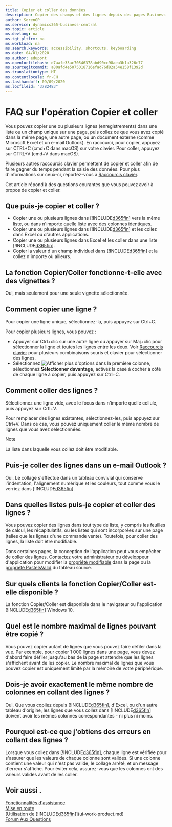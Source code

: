 ```yaml
---
title: Copier et coller des données
description: Copier des champs et des lignes depuis des pages Business Central et les coller à d'autres emplacements.
author: SorenGP
ms.service: dynamics365-business-central
ms.topic: article
ms.devlang: na
ms.tgt_pltfrm: na
ms.workload: na
ms.search.keywords: accessibility, shortcuts, keyboarding
ms.date: 04/01/2020
ms.author: edupont
ms.openlocfilehash: d7aafe33ac70546378abd90cc98aea3b1a326c77
ms.sourcegitcommit: a80afd4e5075018716efad76d82a54e158f1392d
ms.translationtype: HT
ms.contentlocale: fr-CH
ms.lasthandoff: 09/09/2020
ms.locfileid: "3782483"
---
```

# <a name="copy-and-paste-faq"></a>FAQ sur l'opération Copier et coller
Vous pouvez copier une ou plusieurs lignes (enregistrements) dans une liste ou un champ unique sur une page, puis collez ce que vous avez copié dans la même page, une autre page, ou un document externe (comme Microsoft Excel et un e-mail Outlook). En raccourci, pour copier, appuyez sur CTRL+C (cmd+C dans macOS) sur votre clavier. Pour coller, appuyez sur CTRL+V (cmd+V dans macOS).

Plusieurs autres raccourcis clavier permettent de copier et coller afin de faire gagner du temps pendant la saisie des données. Pour plus d'informations sur ceux-ci, reportez-vous à [Raccourcis clavier](keyboard-shortcuts.md#CopyRows).

Cet article répond à des questions courantes que vous pouvez avoir à propos de copier et coller.  

## <a name="what-can-i-copy-and-paste"></a>Que puis-je copier et coller ?
- Copier une ou plusieurs lignes dans [!INCLUDE[d365fin](includes/d365fin_md.md)] vers la même liste, ou dans n'importe quelle liste avec des colonnes identiques.
- Copier une ou plusieurs lignes dans [!INCLUDE[d365fin](includes/d365fin_md.md)] et les collez dans Excel ou d'autres applications.
- Copier une ou plusieurs lignes dans Excel et les coller dans une liste [!INCLUDE[d365fin](includes/d365fin_md.md)].
- Copier la valeur d'un champ individuel dans [!INCLUDE[d365fin](includes/d365fin_md.md)] et la collez n'importe où ailleurs.

## <a name="does-copy-and-paste-work-with-tiles"></a>La fonction Copier/Coller fonctionne-t-elle avec des vignettes ?
Oui, mais seulement pour une seule vignette sélectionnée.

## <a name="how-do-i-copy-a-row"></a>Comment copier une ligne ?
Pour copier une ligne unique, sélectionnez-la, puis appuyez sur Ctrl+C.

Pour copier plusieurs lignes, vous pouvez :
- Appuyer sur Ctrl+clic sur une autre ligne ou appuyer sur Maj+clic pour sélectionner la ligne et toutes les lignes entre les deux. Voir [Raccourcis clavier](keyboard-shortcuts.md#CopyRows) pour plusieurs combinaisons souris et clavier pour sélectionner des lignes.
- Sélectionnez ![Afficher plus d'options](media/show-more-options-icon.png "Icône Afficher plus d'options") dans la première colonne, sélectionnez **Sélectionner davantage**, activez la case à cocher à côté de chaque ligne à copier, puis appuyez sur Ctrl+C.

## <a name="how-do-i-paste-rows"></a>Comment coller des lignes ?
Sélectionnez une ligne vide, avec le focus dans n'importe quelle cellule, puis appuyez sur Crtl+V.

Pour remplacer des lignes existantes, sélectionnez-les, puis appuyez sur Ctrl+V. Dans ce cas, vous pouvez uniquement coller le même nombre de lignes que vous avez sélectionnées.

> [!NOTE]
> La liste dans laquelle vous collez doit être modifiable.

<!-- Rows are pasted directly where your cursor is located. If you paste into an empty line, any existing subsequent lines will be moved after the pasted lines. If you paste into an existing line or lines, this will be overwritten.-->

## <a name="can-i-paste-rows-into-an-outlook-email"></a>Puis-je coller des lignes dans un e-mail Outlook ?
Oui. Le collage s'effectue dans un tableau convivial qui conserve l'indentation, l'alignement numérique et les couleurs, tout comme vous le verriez dans [!INCLUDE[d365fin](includes/d365fin_md.md)].

## <a name="in-which-lists-can-i-copy-and-paste-rows"></a>Dans quelles listes puis-je copier et coller des lignes ?
Vous pouvez copier des lignes dans tout type de liste, y compris les feuilles de calcul, les récapitulatifs, ou les listes qui sont incorporées sur une page (telles que les lignes d'une commande vente). Toutefois, pour coller des lignes, la liste doit être modifiable.

Dans certaines pages, la conception de l'application peut vous empêcher de coller des lignes. Contactez votre administrateur ou développeur d'application pour modifier la [propriété modifiable](/dynamics365/business-central/dev-itpro/developer/properties/devenv-editable-property) dans la page ou la [propriété PasteIsValid](/dynamics365/business-central/dev-itpro/developer/properties/devenv-pasteisvalid-property) du tableau source.

## <a name="on-which-clients-is-copy-and-paste-available"></a>Sur quels clients la fonction Copier/Coller est-elle disponible ?
La fonction Copier/Coller est disponible dans le navigateur ou l'application [!INCLUDE[d365fin](includes/d365fin_md.md)] Windows 10.

## <a name="what-is-the-maximum-number-of-rows-that-can-be-copied"></a>Quel est le nombre maximal de lignes pouvant être copié ?
Vous pouvez copier autant de lignes que vous pouvez faire défiler dans la vue. Par exemple, pour copier 1 000 lignes dans une page, vous devez d'abord faire défiler jusqu'au bas de la page et attendre que les lignes s'affichent avant de les copier. Le nombre maximal de lignes que vous pouvez copier est uniquement limité par la mémoire de votre périphérique.

## <a name="must-i-have-the-exact-same-number-of-columns-when-pasting-rows"></a>Dois-je avoir exactement le même nombre de colonnes en collant des lignes ?
Oui. Que vous copiiez depuis [!INCLUDE[d365fin](includes/d365fin_md.md)], d'Excel, ou d'un autre tableau d'origine, les lignes que vous collez dans [!INCLUDE[d365fin](includes/d365fin_md.md)] doivent avoir les mêmes colonnes correspondantes - ni plus ni moins.

## <a name="why-do-i-get-errors-when-pasting-rows"></a>Pourquoi est-ce que j'obtiens des erreurs en collant des lignes ?
Lorsque vous collez dans [!INCLUDE[d365fin](includes/d365fin_md.md)], chaque ligne est vérifiée pour s'assurer que les valeurs de chaque colonne sont valides. Si une colonne contient une valeur qui n'est pas valide, le collage arrêté, et un message d'erreur s'affiche. Pour éviter cela, assurez-vous que les colonnes ont des valeurs valides avant de les coller.


## <a name="see-also"></a>Voir aussi .
[Fonctionnalités d'assistance](ui-accessibility.md)  
[Mise en route](product-get-started.md)  
[Utilisation de [!INCLUDE[d365fin](includes/d365fin_md.md)]](ui-work-product.md)  
[Forum Aux Questions](across-faq.md)  
